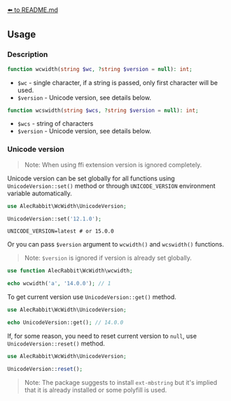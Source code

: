[⬅️ to README.md](../README.md)

## Usage

### Description

```php
function wcwidth(string $wc, ?string $version = null): int;
```
 - `$wc` - single character, if a string is passed, only first character will be used.
 - `$version` - Unicode version, see details below.

```php
function wcswidth(string $wcs, ?string $version = null): int;
```
- `$wcs` - string of characters
- `$version` - Unicode version, see details below.

### Unicode version

> Note: When using ffi extension version is ignored completely.

Unicode version can be set globally for all functions using `UnicodeVersion::set()` method or through `UNICODE_VERSION` environment variable automatically.  
```php
use AlecRabbit\WcWidth\UnicodeVersion;

UnicodeVersion::set('12.1.0');
```
```dotenv
UNICODE_VERSION=latest # or 15.0.0
```
Or you can pass `$version` argument to `wcwidth()` and `wcswidth()` functions.

> Note: `$version` is ignored if version is already set globally.

```php
use function AlecRabbit\WcWidth\wcwidth;

echo wcwidth('a', '14.0.0'); // 1
```

To get current version use `UnicodeVersion::get()` method.

```php
use AlecRabbit\WcWidth\UnicodeVersion;

echo UnicodeVersion::get(); // 14.0.0
```

If, for some reason, you need to reset current version to `null`, use `UnicodeVersion::reset()` method.

```php
use AlecRabbit\WcWidth\UnicodeVersion;

UnicodeVersion::reset();
```

> Note: The package suggests to install `ext-mbstring` but it's implied that it is already installed or some polyfill is used.